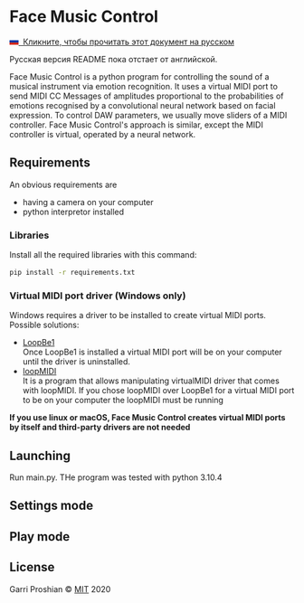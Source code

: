 # Face Music Control

[<img src = ".\READMEmaterials\flags\ru.svg" width="16" height="12">&nbsp; Кликните, чтобы прочитать этот документ на русском](README.ru.md)

Русская версия README пока отстает от английской.

Face Music Control is a python program for controlling the sound of a musical instrument via emotion recognition. It uses a virtual MIDI port to send MIDI CC Messages of amplitudes proportional to the probabilities of emotions recognised by a convolutional neural network based on facial expression. To control DAW parameters, we usually move sliders of a MIDI controller. Face Music Control's approach is similar, except the MIDI controller is virtual, operated by a neural network.

## Requirements

An obvious requirements are
* having a camera on your computer
* python interpretor installed

### Libraries
Install all the required libraries with this command:

```bash
pip install -r requirements.txt
```

### Virtual MIDI port driver **(Windows only)**
Windows requires a driver to be installed to create virtual MIDI ports. Possible solutions:
* [LoopBe1](https://www.nerds.de/en/download.html)
<br> Once LoopBe1 is installed a virtual MIDI port will be on your computer until the driver is uninstalled.
* [loopMIDI](https://www.tobias-erichsen.de/software/loopmidi.html)
<br> It is a program that allows manipulating virtualMIDI driver that comes with loopMIDI. If you chose loopMIDI over LoopBe1 for a virtual MIDI port to be on your computer the loopMIDI must be running


**If you use linux or macOS, Face Music Control creates virtual MIDI ports by itself and third-party drivers are not needed**

## Launching

Run main.py. THe program was tested with python 3.10.4

## Settings mode

## Play mode
<!--
## Использование


## Contributing
Pull requests are welcome. For major changes, please open an issue first to discuss what you would like to change.

Please make sure to update tests as appropriate.
-->
## License
Garri Proshian © [MIT](https://choosealicense.com/licenses/mit/) 2020
